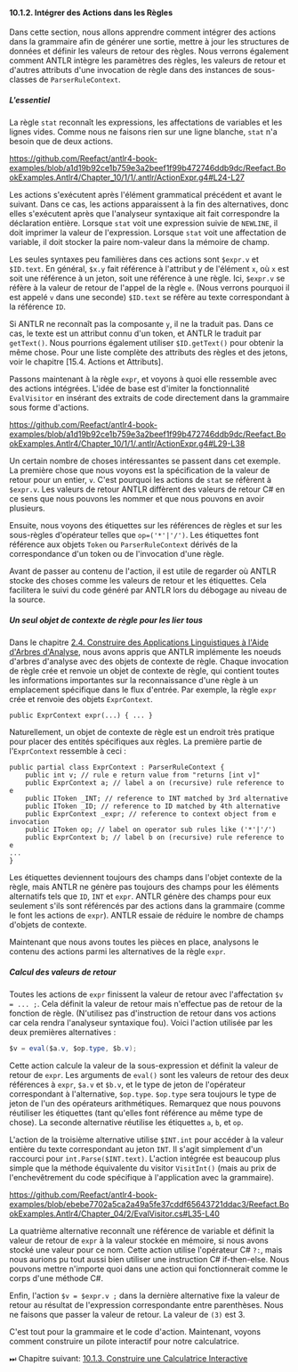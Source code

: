 #### 10.1.2. Intégrer des Actions dans les Règles

Dans cette section, nous allons apprendre comment intégrer des actions dans la grammaire afin de générer une sortie, mettre à jour les structures de données et définir les valeurs de retour des règles. Nous verrons également comment ANTLR intègre les paramètres des règles, les valeurs de retour et d'autres attributs d'une invocation de règle dans des instances de sous-classes de `ParserRuleContext`.

##### L'essentiel

La règle `stat` reconnaît les expressions, les affectations de variables et les lignes vides. Comme nous ne faisons rien sur une ligne blanche, `stat` n'a besoin que de deux actions.

https://github.com/Reefact/antlr4-book-examples/blob/a1d19b92ce1b759e3a2beef1f99b472746ddb9dc/Reefact.BookExamples.Antlr4/Chapter_10/1/1/.antlr/ActionExpr.g4#L24-L27

Les actions s'exécutent après l'élément grammatical précédent et avant le suivant. Dans ce cas, les actions apparaissent à la fin des alternatives, donc elles s'exécutent après que l'analyseur syntaxique ait fait correspondre la déclaration entière. Lorsque `stat` voit une expression suivie de `NEWLINE`, il doit imprimer la valeur de l'expression. Lorsque `stat` voit une affectation de variable, il doit stocker la paire nom-valeur dans la mémoire de champ.

Les seules syntaxes peu familières dans ces actions sont `$expr.v` et `$ID.text`. En général, `$x.y` fait référence à l'attribut y de l'élément `x`, où `x` est soit une référence à un jeton, soit une référence à une règle. Ici, `$expr.v` se réfère à la valeur de retour de l'appel de la règle `e`. (Nous verrons pourquoi il est appelé `v` dans une seconde) `$ID.text` se réfère au texte correspondant à la référence `ID`.

Si ANTLR ne reconnaît pas la composante `y`, il ne la traduit pas. Dans ce cas, le texte est un attribut connu d'un token, et ANTLR le traduit par `getText()`. Nous pourrions également utiliser `$ID.getText()` pour obtenir la même chose. Pour une liste complète des attributs des règles et des jetons, voir le chapitre [15.4. Actions et Attributs].

Passons maintenant à la règle `expr`, et voyons à quoi elle ressemble avec des actions intégrées. L'idée de base est d'imiter la fonctionnalité `EvalVisitor` en insérant des extraits de code directement dans la grammaire sous forme d'actions.

https://github.com/Reefact/antlr4-book-examples/blob/a1d19b92ce1b759e3a2beef1f99b472746ddb9dc/Reefact.BookExamples.Antlr4/Chapter_10/1/1/.antlr/ActionExpr.g4#L29-L38

Un certain nombre de choses intéressantes se passent dans cet exemple. La première chose que nous voyons est la spécification de la valeur de retour pour un entier, `v`. C'est pourquoi les actions de `stat` se réfèrent à `$expr.v`. Les valeurs de retour ANTLR diffèrent des valeurs de retour C# en ce sens que nous pouvons les nommer et que nous pouvons en avoir plusieurs.

Ensuite, nous voyons des étiquettes sur les références de règles et sur les sous-règles d'opérateur telles que `op=('*'|'/')`. Les étiquettes font référence aux objets `Token` ou `ParserRuleContext` dérivés de la correspondance d'un token ou de l'invocation d'une règle.

Avant de passer au contenu de l'action, il est utile de regarder où ANTLR stocke des choses comme les valeurs de retour et les étiquettes. Cela facilitera le suivi du code généré par ANTLR lors du débogage au niveau de la source.

##### Un seul objet de contexte de règle pour les lier tous

Dans le chapitre [2.4. Construire des Applications Linguistiques à l'Aide d'Arbres d'Analyse](../../../Chapter_02/4), nous avons appris que ANTLR implémente les noeuds d'arbres d'analyse avec des objets de contexte de règle. Chaque invocation de règle crée et renvoie un objet de contexte de règle, qui contient toutes les informations importantes sur la reconnaissance d'une règle à un emplacement spécifique dans le flux d'entrée. Par exemple, la règle `expr` crée et renvoie des objets `ExprContext`.

```CSharp
public ExprContext expr(...) { ... }
```

Naturellement, un objet de contexte de règle est un endroit très pratique pour placer des entités spécifiques aux règles. La première partie de l'`ExprContext` ressemble à ceci :

```CSharp
public partial class ExprContext : ParserRuleContext {
	public int v; // rule e return value from "returns [int v]"
	public ExprContext a; // label a on (recursive) rule reference to e
	public IToken _INT; // reference to INT matched by 3rd alternative
	public IToken _ID; // reference to ID matched by 4th alternative
	public ExprContext _expr; // reference to context object from e invocation
	public IToken op; // label on operator sub rules like ('*'|'/')
	public ExprContext b; // label b on (recursive) rule reference to e
...
}
 ```

Les étiquettes deviennent toujours des champs dans l'objet contexte de la règle, mais ANTLR ne génère pas toujours des champs pour les éléments alternatifs tels que `ID`, `INT` et `expr`. ANTLR génère des champs pour eux seulement s'ils sont référencés par des actions dans la grammaire (comme le font les actions de `expr`). ANTLR essaie de réduire le nombre de champs d'objets de contexte.

Maintenant que nous avons toutes les pièces en place, analysons le contenu des actions parmi les alternatives de la règle `expr`.

##### Calcul des valeurs de retour

Toutes les actions de `expr` finissent la valeur de retour avec l'affectation `$v = ... ;`. Cela définit la valeur de retour mais n'effectue pas de retour de la fonction de règle. (N'utilisez pas d'instruction de retour dans vos actions car cela rendra l'analyseur syntaxique fou). Voici l'action utilisée par les deux premières alternatives :

```csharp
$v = eval($a.v, $op.type, $b.v);
```

Cette action calcule la valeur de la sous-expression et définit la valeur de retour de `expr`. Les arguments de `eval()` sont les valeurs de retour des deux références à `expr`, `$a.v` et `$b.v`, et le type de jeton de l'opérateur correspondant à l'alternative, `$op.type`. `$op.type` sera toujours le type de jeton de l'un des opérateurs arithmétiques. Remarquez que nous pouvons réutiliser les étiquettes (tant qu'elles font référence au même type de chose). La seconde alternative réutilise les étiquettes `a`, `b`, et `op`.

L'action de la troisième alternative utilise `$INT.int` pour accéder à la valeur entière du texte correspondant au jeton `INT`. Il s'agit simplement d'un raccourci pour `int.Parse($INT.text)`. L'action intégrée est beaucoup plus simple que la méthode équivalente du visitor `VisitInt()` (mais au prix de l'enchevêtrement du code spécifique à l'application avec la grammaire).

https://github.com/Reefact/antlr4-book-examples/blob/ebebe7702a5ca2a49a5fe37cddf65643721ddac3/Reefact.BookExamples.Antlr4/Chapter_04/2/EvalVisitor.cs#L35-L40

La quatrième alternative reconnaît une référence de variable et définit la valeur de retour de `expr` à la valeur stockée en mémoire, si nous avons stocké une valeur pour ce nom. Cette action utilise l'opérateur C# `?:`, mais nous aurions pu tout aussi bien utiliser une instruction C# if-then-else. Nous pouvons mettre n'importe quoi dans une action qui fonctionnerait comme le corps d'une méthode C#.

Enfin, l'action `$v = $expr.v ;` dans la dernière alternative fixe la valeur de retour au résultat de l'expression correspondante entre parenthèses. Nous ne faisons que passer la valeur de retour. La valeur de `(3)` est 3.

C'est tout pour la grammaire et le code d'action. Maintenant, voyons comment construire un pilote interactif pour notre calculatrice.

⏭ Chapitre suivant: [10.1.3. Construire une Calculatrice Interactive](../3)
